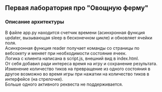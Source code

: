 ## Первая лаборатория про "Овощную ферму"

### Описание архитектуры
В файле app.py находится счетчик времени (асинхронная функция updater, вызывающая sleep в бесконечном цикле) и обновляет ячейки поля.\
Асинхронная функция reader получает команды со страницы по вебсокету и меняет при необходимости состояние ячеек.\
Логика с клиента написана в script.js, внешний вид в index.html.\
От себя добавил ради интереса время на игру и сохранение результата.\
Изменение количество тиков на превращение из одного состояния в другое возможно во время игры при нажатии на количество тиков в интерфейсе (на стрелочке).\
Больше одного активного реквеста не поддерживается.
